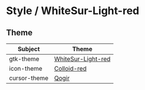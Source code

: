 

# Style / WhiteSur-Light-red


## Theme

| Subject | Theme |
| --- | --- |
| gtk-theme | [WhiteSur-Light-red](https://github.com/vinceliuice/WhiteSur-gtk-theme) |
| icon-theme | [Colloid-red](https://github.com/vinceliuice/Colloid-icon-theme) |
| cursor-theme | [Qogir](https://github.com/vinceliuice/Qogir-icon-theme/tree/master/src/cursors) |
